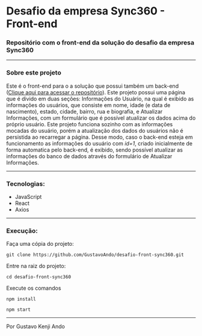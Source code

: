# Desafio da empresa Sync360 - Front-end

### Repositório com o front-end da solução do desafio da empresa Sync360

---
### Sobre este projeto

Este é o front-end para o a solução que possui também um back-end ([Clique aqui para acessar o repositório](https://github.com/GustavoAndo/desafio-back-sync360)). Este projeto possui uma página que é divido em duas seções: Informações do Usuário, na qual é exibido as informações do usuários, que consiste em nome, idade (e data de nascimento), estado, cidade, bairro, rua e biografia, e Atualizar Informações, com um formulário que é possível atualizar os dados acima do próprio usuário. Este projeto funciona sozinho com as informações mocadas do usuário, porém a atualização dos dados do usuários não é persistida ao recarregar a página. Desse modo, caso o back-end esteja em funcionamento as informações do usuário com *id=1*, criado inicialmente de forma automatica pelo back-end,  é exibido, sendo possível atualizar as informações do banco de dados através do formulário de Atualizar Informações.

---

### Tecnologias:
* JavaScript
* React
* Axios

---
### Execução: 

Faça uma cópia do projeto:
```console
git clone https://github.com/GustavoAndo/desafio-front-sync360.git
```
Entre na raiz do projeto:
```console
cd desafio-front-sync360 
```
Execute os comandos
```console
npm install
```
```console
npm start
```
---

Por Gustavo Kenji Ando
